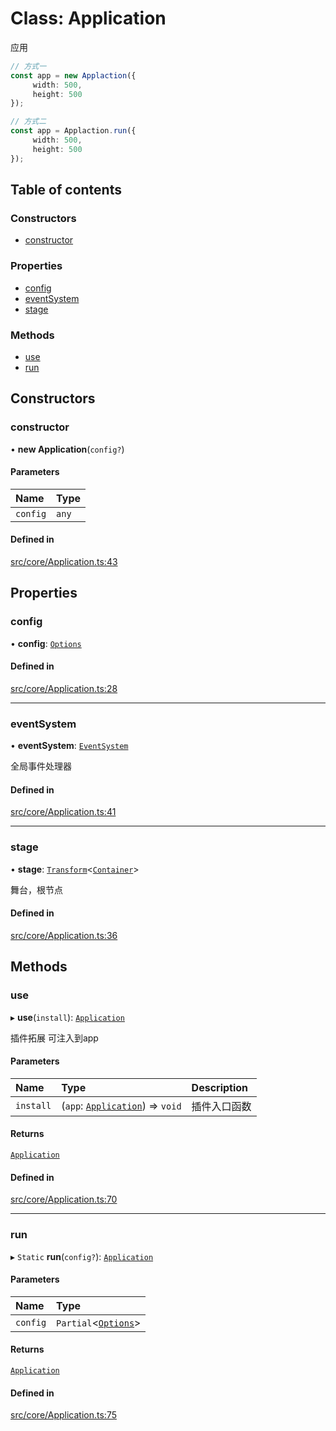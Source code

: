 # Class: Application

应用
```ts
// 方式一
const app = new Applaction({
     width: 500,
     height: 500
});
```
```ts
// 方式二
const app = Applaction.run({
     width: 500,
     height: 500
});
```

## Table of contents

### Constructors

- [constructor](Application.md#constructor)

### Properties

- [config](Application.md#config)
- [eventSystem](Application.md#eventsystem)
- [stage](Application.md#stage)

### Methods

- [use](Application.md#use)
- [run](Application.md#run)

## Constructors

### constructor

• **new Application**(`config?`)

#### Parameters

| Name | Type |
| :------ | :------ |
| `config` | `any` |

#### Defined in

[src/core/Application.ts:43](https://github.com/hxg2050/hxg/blob/51e5ed2/src/core/Application.ts#L43)

## Properties

### config

• **config**: [`Options`](../modules.md#options)

#### Defined in

[src/core/Application.ts:28](https://github.com/hxg2050/hxg/blob/51e5ed2/src/core/Application.ts#L28)

___

### eventSystem

• **eventSystem**: [`EventSystem`](EventSystem.md)

全局事件处理器

#### Defined in

[src/core/Application.ts:41](https://github.com/hxg2050/hxg/blob/51e5ed2/src/core/Application.ts#L41)

___

### stage

• **stage**: [`Transform`](Transform.md)<[`Container`](Container.md)\>

舞台，根节点

#### Defined in

[src/core/Application.ts:36](https://github.com/hxg2050/hxg/blob/51e5ed2/src/core/Application.ts#L36)

## Methods

### use

▸ **use**(`install`): [`Application`](Application.md)

插件拓展
可注入到app

#### Parameters

| Name | Type | Description |
| :------ | :------ | :------ |
| `install` | (`app`: [`Application`](Application.md)) => `void` | 插件入口函数 |

#### Returns

[`Application`](Application.md)

#### Defined in

[src/core/Application.ts:70](https://github.com/hxg2050/hxg/blob/51e5ed2/src/core/Application.ts#L70)

___

### run

▸ `Static` **run**(`config?`): [`Application`](Application.md)

#### Parameters

| Name | Type |
| :------ | :------ |
| `config` | `Partial`<[`Options`](../modules.md#options)\> |

#### Returns

[`Application`](Application.md)

#### Defined in

[src/core/Application.ts:75](https://github.com/hxg2050/hxg/blob/51e5ed2/src/core/Application.ts#L75)

